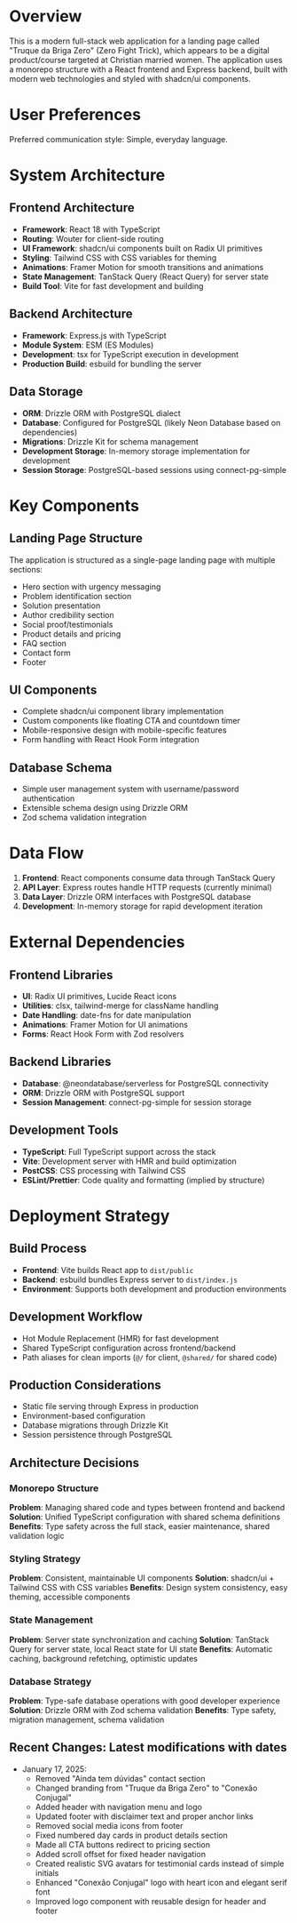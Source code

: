 # Overview

This is a modern full-stack web application for a landing page called "Truque da Briga Zero" (Zero Fight Trick), which appears to be a digital product/course targeted at Christian married women. The application uses a monorepo structure with a React frontend and Express backend, built with modern web technologies and styled with shadcn/ui components.

# User Preferences

Preferred communication style: Simple, everyday language.

# System Architecture

## Frontend Architecture
- **Framework**: React 18 with TypeScript
- **Routing**: Wouter for client-side routing
- **UI Framework**: shadcn/ui components built on Radix UI primitives
- **Styling**: Tailwind CSS with CSS variables for theming
- **Animations**: Framer Motion for smooth transitions and animations
- **State Management**: TanStack Query (React Query) for server state
- **Build Tool**: Vite for fast development and building

## Backend Architecture  
- **Framework**: Express.js with TypeScript
- **Module System**: ESM (ES Modules)
- **Development**: tsx for TypeScript execution in development
- **Production Build**: esbuild for bundling the server

## Data Storage
- **ORM**: Drizzle ORM with PostgreSQL dialect
- **Database**: Configured for PostgreSQL (likely Neon Database based on dependencies)
- **Migrations**: Drizzle Kit for schema management
- **Development Storage**: In-memory storage implementation for development
- **Session Storage**: PostgreSQL-based sessions using connect-pg-simple

# Key Components

## Landing Page Structure
The application is structured as a single-page landing page with multiple sections:
- Hero section with urgency messaging
- Problem identification section 
- Solution presentation
- Author credibility section
- Social proof/testimonials
- Product details and pricing
- FAQ section
- Contact form
- Footer

## UI Components
- Complete shadcn/ui component library implementation
- Custom components like floating CTA and countdown timer
- Mobile-responsive design with mobile-specific features
- Form handling with React Hook Form integration

## Database Schema
- Simple user management system with username/password authentication
- Extensible schema design using Drizzle ORM
- Zod schema validation integration

# Data Flow

1. **Frontend**: React components consume data through TanStack Query
2. **API Layer**: Express routes handle HTTP requests (currently minimal)
3. **Data Layer**: Drizzle ORM interfaces with PostgreSQL database
4. **Development**: In-memory storage for rapid development iteration

# External Dependencies

## Frontend Libraries
- **UI**: Radix UI primitives, Lucide React icons
- **Utilities**: clsx, tailwind-merge for className handling
- **Date Handling**: date-fns for date manipulation
- **Animations**: Framer Motion for UI animations
- **Forms**: React Hook Form with Zod resolvers

## Backend Libraries
- **Database**: @neondatabase/serverless for PostgreSQL connectivity
- **ORM**: Drizzle ORM with PostgreSQL support
- **Session Management**: connect-pg-simple for session storage

## Development Tools
- **TypeScript**: Full TypeScript support across the stack
- **Vite**: Development server with HMR and build optimization
- **PostCSS**: CSS processing with Tailwind CSS
- **ESLint/Prettier**: Code quality and formatting (implied by structure)

# Deployment Strategy

## Build Process
- **Frontend**: Vite builds React app to `dist/public`
- **Backend**: esbuild bundles Express server to `dist/index.js`
- **Environment**: Supports both development and production environments

## Development Workflow
- Hot Module Replacement (HMR) for fast development
- Shared TypeScript configuration across frontend/backend
- Path aliases for clean imports (`@/` for client, `@shared/` for shared code)

## Production Considerations
- Static file serving through Express in production
- Environment-based configuration
- Database migrations through Drizzle Kit
- Session persistence through PostgreSQL

## Architecture Decisions

### Monorepo Structure
**Problem**: Managing shared code and types between frontend and backend
**Solution**: Unified TypeScript configuration with shared schema definitions
**Benefits**: Type safety across the full stack, easier maintenance, shared validation logic

### Styling Strategy  
**Problem**: Consistent, maintainable UI components
**Solution**: shadcn/ui + Tailwind CSS with CSS variables
**Benefits**: Design system consistency, easy theming, accessible components

### State Management
**Problem**: Server state synchronization and caching
**Solution**: TanStack Query for server state, local React state for UI state
**Benefits**: Automatic caching, background refetching, optimistic updates

### Database Strategy
**Problem**: Type-safe database operations with good developer experience
**Solution**: Drizzle ORM with Zod schema validation
**Benefits**: Type safety, migration management, schema validation

## Recent Changes: Latest modifications with dates

- January 17, 2025: 
  - Removed "Ainda tem dúvidas" contact section
  - Changed branding from "Truque da Briga Zero" to "Conexão Conjugal"
  - Added header with navigation menu and logo
  - Updated footer with disclaimer text and proper anchor links
  - Removed social media icons from footer
  - Fixed numbered day cards in product details section
  - Made all CTA buttons redirect to pricing section
  - Added scroll offset for fixed header navigation
  - Created realistic SVG avatars for testimonial cards instead of simple initials
  - Enhanced "Conexão Conjugal" logo with heart icon and elegant serif font
  - Improved logo component with reusable design for header and footer